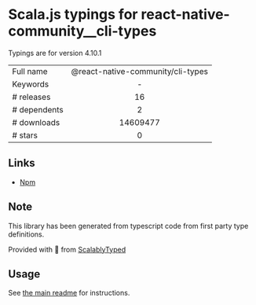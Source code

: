 
# Scala.js typings for react-native-community__cli-types

Typings are for version 4.10.1



|                    |                 |
| ------------------ | :-------------: |
| Full name          | @react-native-community/cli-types |
| Keywords           | - |
| # releases         | 16 |
| # dependents       | 2 |
| # downloads        | 14609477 |
| # stars            | 0 |

## Links
- [Npm](https://www.npmjs.com/package/%40react-native-community%2Fcli-types)
    


## Note
This library has been generated from typescript code from first party type definitions.

Provided with :purple_heart: from [ScalablyTyped](https://github.com/oyvindberg/ScalablyTyped)

## Usage
See [the main readme](../../readme.md) for instructions.


